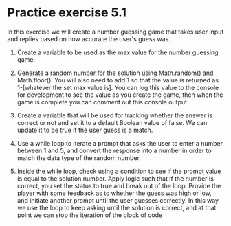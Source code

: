 # Practice exercise 5.1
In this exercise we will create a number guessing game that takes user input and 
replies based on how accurate the user's guess was.
1. Create a variable to be used as the max value for the number guessing game.
2. Generate a random number for the solution using Math.random() and 
Math.floor(). You will also need to add 1 so that the value is returned as 
1-[whatever the set max value is]. You can log this value to the console for 
development to see the value as you create the game, then when the game is 
complete you can comment out this console output.


3. Create a variable that will be used for tracking whether the answer is correct 
or not and set it to a default Boolean value of false. We can update it to be 
true if the user guess is a match. 
4. Use a while loop to iterate a prompt that asks the user to enter a number 
between 1 and 5, and convert the response into a number in order to match 
the data type of the random number.
5. Inside the while loop, check using a condition to see if the prompt value is 
equal to the solution number. Apply logic such that if the number is correct, 
you set the status to true and break out of the loop. Provide the player with 
some feedback as to whether the guess was high or low, and initiate another 
prompt until the user guesses correctly. In this way we use the loop to keep 
asking until the solution is correct, and at that point we can stop the iteration 
of the block of code